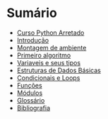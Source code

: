 # Sumário

* [Curso Python Arretado](apresentacao.md)
* [Introdução](introducao.md)
* [Montagem de ambiente](montagem_de_ambiente.md)
* [Primeiro algoritmo](primeiro_algoritmo.md)
* [Variaveis e seus tipos](tipos_de_variaveis.md)
* [Estruturas de Dados Básicas]()
* [Condicionais e Loops]()
* [Funções]()
* [Módulos]() 
* [Glossário](glossario.md)
* [Bibliografia](bibliografia.md)

